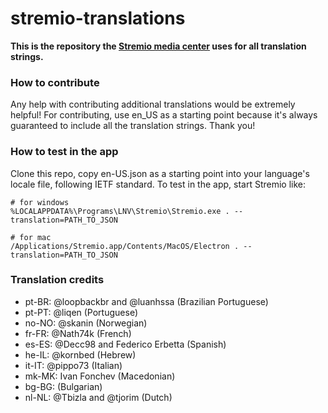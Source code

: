 # stremio-translations

**This is the repository the [Stremio media center](http://www.strem.io) uses for all translation strings.**

### How to contribute

Any help with contributing additional translations would be extremely helpful!
For contributing, use en_US as a starting point because it's always guaranteed to include all the translation strings.
Thank you!

### How to test in the app

Clone this repo, copy en-US.json as a starting point into your language's locale file, following IETF standard. To test in the app, start Stremio like:
```
# for windows
%LOCALAPPDATA%\Programs\LNV\Stremio\Stremio.exe . --translation=PATH_TO_JSON

# for mac
/Applications/Stremio.app/Contents/MacOS/Electron . --translation=PATH_TO_JSON
```

### Translation credits

* pt-BR: @loopbackbr and @luanhssa		(Brazilian Portuguese)
* pt-PT: @liqen							(Portuguese)
* no-NO: @skanin						(Norwegian)
* fr-FR: @Nath74k						(French)
* es-ES: @Decc98 and Federico Erbetta	(Spanish)
* he-IL: @kornbed						(Hebrew)
* it-IT: @pippo73						(Italian)
* mk-MK: Ivan Fonchev					(Macedonian)
* bg-BG:								(Bulgarian)
* nl-NL: @Tbizla and @tjorim			(Dutch)